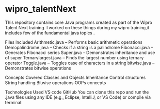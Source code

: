 # wipro_talentNext
This repository contains core Java programs created as part of the Wipro Talent Next training.
I worked on these things during my wipro training,it includes few of the fundamental java topics .

Files Included
Arithmetic.java – Performs basic arithmetic operations
Demopalindrome.java – Checks if a string is a palindrome
Fibonacci.java – Generates Fibonacci series
Super.java – Demonstrates inheritance and use of super
Ternarylargest.java – Finds the largest number using ternary operator
Toggle.java – Toggles case of characters in a string
bitwise.java – Demonstrates bitwise operations

Concepts Covered
Classes and Objects
Inheritance
Control structures
String handling
Bitwise operations
OOPs concepts

Technologies Used
VS code 
GitHub
You can clone this repo and run the .java files using any IDE (e.g., Eclipse, IntelliJ, or VS Code) or compile via terminal
